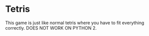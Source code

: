 # Tetris
This game is just like normal tetris where you have to fit everything correctly. DOES NOT WORK ON PYTHON 2.
